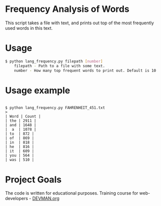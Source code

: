 # Frequency Analysis of Words

This script takes a file with text, and prints out top of the most frequently used words in this text.

# Usage

```bash
$ python lang_frequency.py filepath [number]
    filepath - Path to a file with some text.
    number - How many top frequent words to print out. Default is 10
```

# Usage example

```#!bash

$ python lang_frequency.py FAHRENHEIT_451.txt
>
| Word | Count |
| the | 2911 |
| and | 1648 |
|  a  | 1078 |
| to  | 872 |
| of  | 869 |
| in  | 818 |
| he  | 816 |
| it  | 609 |
| you | 564 |
| was | 510 |
```

# Project Goals

The code is written for educational purposes. Training course for web-developers - [DEVMAN.org](https://devman.org)
